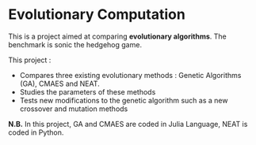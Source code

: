 # Evolutionary Computation #
This is a project aimed at comparing **evolutionary algorithms**. The benchmark is sonic the hedgehog game. 

This project : 
- Compares three existing evolutionary methods : Genetic Algorithms (GA), CMAES and NEAT.
- Studies the parameters of these methods
- Tests new modifications to the genetic algorithm such as a new crossover and mutation methods

**N.B.** In this project, GA and CMAES are coded in Julia Language, NEAT is coded in Python.
